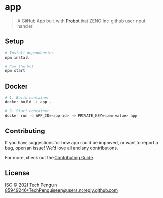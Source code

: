 # app

> A GitHub App built with [Probot](https://github.com/probot/probot) that ZENO Inc, github user input handler

## Setup

```sh
# Install dependencies
npm install

# Run the bot
npm start
```

## Docker

```sh
# 1. Build container
docker build -t app .

# 2. Start container
docker run -e APP_ID=<app-id> -e PRIVATE_KEY=<pem-value> app
```

## Contributing

If you have suggestions for how app could be improved, or want to report a bug, open an issue! We'd love all and any contributions.

For more, check out the [Contributing Guide](CONTRIBUTING.md).

## License

[ISC](LICENSE) © 2021 Tech Penguin <85949246+TechPenguineer@users.noreply.github.com>

